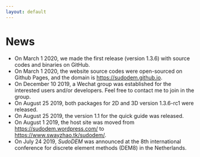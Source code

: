 ```yaml
---
layout: default
---
```


# News
+ On March 1 2020, we made the first release (version 1.3.6) with source codes and binaries on GitHub.
+ On March 1 2020, the website source codes were open-sourced on Github Pages, and the domain is https://sudodem.github.io.
+ On December 10 2019, a Wechat group was established for the interested users and/or developers. Feel free to contact me to join in the group.
+ On August 25 2019, both packages for 2D and 3D version 1.3.6-rc1 were released.
+ On August 25 2019, the version 1.1 for the quick guide was released.
+ On August 1 2019, the host site was moved from https://sudodem.wordpress.com/ to https://www.swayzhao.tk/sudodem/.
+ On July 24 2019, _SudoDEM_ was announced at the 8th international conference for discrete element methods (DEM8) in the Netherlands.
